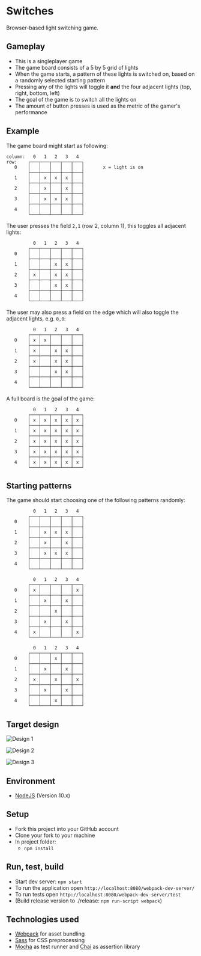 Switches
===========

Browser-based light switching game.

Gameplay
--------

* This is a singleplayer game
* The game board consists of a 5 by 5 grid of lights
* When the game starts, a pattern of these lights is switched on, based on a randomly selected starting pattern
* Pressing any of the lights will toggle it **and** the four adjacent lights (top, right, bottom, left)
* The goal of the game is to switch all the lights on
* The amount of button presses is used as the metric of the gamer's performance

Example
-------

The game board might start as following:

```
column:   0   1   2   3   4
row:    ┌───┬───┬───┬───┬───┐
   0    │   │   │   │   │   │       x = light is on
        ├───┼───┼───┼───┼───┤
   1    │   │ x │ x │ x │   │
        ├───┼───┼───┼───┼───┤
   2    │   │ x │   │ x │   │
        ├───┼───┼───┼───┼───┤
   3    │   │ x │ x │ x │   │
        ├───┼───┼───┼───┼───┤
   4    │   │   │   │   │   │
        └───┴───┴───┴───┴───┘
```

The user presses the field `2,1` (row 2, column 1), this toggles all adjacent lights:

```
          0   1   2   3   4
        ┌───┬───┬───┬───┬───┐
   0    │   │   │   │   │   │
        ├───┼───┼───┼───┼───┤
   1    │   │   │ x │ x │   │
        ├───┼───┼───┼───┼───┤
   2    │ x │   │ x │ x │   │
        ├───┼───┼───┼───┼───┤
   3    │   │   │ x │ x │   │
        ├───┼───┼───┼───┼───┤
   4    │   │   │   │   │   │
        └───┴───┴───┴───┴───┘
```

The user may also press a field on the edge which will also toggle the adjacent lights, e.g. `0,0`:

```
          0   1   2   3   4
        ┌───┬───┬───┬───┬───┐
   0    │ x │ x │   │   │   │
        ├───┼───┼───┼───┼───┤
   1    │ x │   │ x │ x │   │
        ├───┼───┼───┼───┼───┤
   2    │ x │   │ x │ x │   │
        ├───┼───┼───┼───┼───┤
   3    │   │   │ x │ x │   │
        ├───┼───┼───┼───┼───┤
   4    │   │   │   │   │   │
        └───┴───┴───┴───┴───┘
```

A full board is the goal of the game:

```
          0   1   2   3   4
        ┌───┬───┬───┬───┬───┐
   0    │ x │ x │ x │ x │ x │
        ├───┼───┼───┼───┼───┤
   1    │ x │ x │ x │ x │ x │
        ├───┼───┼───┼───┼───┤
   2    │ x │ x │ x │ x │ x │
        ├───┼───┼───┼───┼───┤
   3    │ x │ x │ x │ x │ x │
        ├───┼───┼───┼───┼───┤
   4    │ x │ x │ x │ x │ x │
        └───┴───┴───┴───┴───┘
```

Starting patterns
-------------

The game should start choosing one of the following patterns randomly:


```
          0   1   2   3   4
        ┌───┬───┬───┬───┬───┐
   0    │   │   │   │   │   │
        ├───┼───┼───┼───┼───┤
   1    │   │ x │ x │ x │   │
        ├───┼───┼───┼───┼───┤
   2    │   │ x │   │ x │   │
        ├───┼───┼───┼───┼───┤
   3    │   │ x │ x │ x │   │
        ├───┼───┼───┼───┼───┤
   4    │   │   │   │   │   │
        └───┴───┴───┴───┴───┘

          0   1   2   3   4
        ┌───┬───┬───┬───┬───┐
   0    │ x │   │   │   │ x │
        ├───┼───┼───┼───┼───┤
   1    │   │ x │   │ x │   │
        ├───┼───┼───┼───┼───┤
   2    │   │   │ x │   │   │
        ├───┼───┼───┼───┼───┤
   3    │   │ x │   │ x │   │
        ├───┼───┼───┼───┼───┤
   4    │ x │   │   │   │ x │
        └───┴───┴───┴───┴───┘

          0   1   2   3   4
        ┌───┬───┬───┬───┬───┐
   0    │   │   │ x │   │   │
        ├───┼───┼───┼───┼───┤
   1    │   │ x │   │ x │   │
        ├───┼───┼───┼───┼───┤
   2    │ x │   │ x │   │ x │
        ├───┼───┼───┼───┼───┤
   3    │   │ x │   │ x │   │
        ├───┼───┼───┼───┼───┤
   4    │   │   │ x │   │   │
        └───┴───┴───┴───┴───┘
```


Target design
-------------

![Design 1](https://cdn.jsdelivr.net/gh/neopoly/switches-vanilla@master/doc/design-1.png)

![Design 2](https://cdn.jsdelivr.net/gh/neopoly/switches-vanilla@master/doc/design-2.png)

![Design 3](https://cdn.jsdelivr.net/gh/neopoly/switches-vanilla@master/doc/design-3.png)

Environment
-----------

* [NodeJS](https://nodejs.org) (Version 10.x)

Setup
-----

* Fork this project into your GitHub account
* Clone your fork to your machine
* In project folder:
  * `npm install`


Run, test, build
----------------

* Start dev server: `npm start`
* To run the application open `http://localhost:8080/webpack-dev-server/`
* To run tests open `http://localhost:8080/webpack-dev-server/test`
* (Build release version to ./release: `npm run-script webpack`)

Technologies used
-----------------

* [Webpack](https://github.com/webpack/webpack) for asset bundling
* [Sass](http://sass-lang.com/) for CSS preprocessing
* [Mocha](http://mochajs.org/) as test runner and [Chai](http://chaijs.com/) as assertion library
